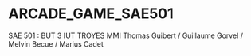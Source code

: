 # ARCADE_GAME_SAE501
SAE 501 : BUT 3 IUT TROYES MMI Thomas Guibert / Guillaume Gorvel / Melvin Becue / Marius Cadet
